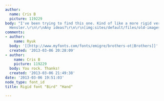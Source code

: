 ```yaml
---
author:
  name: Cris B
  picture: 119229
body: "I've been trying to find this one. Kind of like a more rigid version of LHF
  Hensler.\r\n\r\nAny ideas?\r\n\r\n[img:sites/default/files/old-images/bih-farms-logo_4104.jpg]"
comments:
- author:
    name: Ryuk
  body: '[[http://www.myfonts.com/fonts/emigre/brothers-ot|Brothers]]'
  created: '2013-03-06 20:28:09'
- author:
    name: Cris B
    picture: 119229
  body: You rock. Thanks!
  created: '2013-03-06 21:49:38'
date: '2013-03-06 19:51:03'
node_type: font_id
title: Rigid font "Bird" "Hand"

---
```


